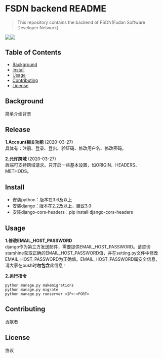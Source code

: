 # FSDN backend README

>   This repository contains the backend of FSDN(Fudan Software Developer Network).

![](https://img.shields.io/badge/FSDN-backend-brightgreen.svg)![](https://img.shields.io/badge/Framework-Django-green.svg)

## Table of Contents

-   [Background](#background)
-   [Install](#install)
-   [Usage](#Usage)
-   [Contributing](#contributing)
-   [License](#license)

## Background

简单介绍背景

## Release

**1.Account相关功能** (2020-03-27)  
具体有：注册、登录、登出、验证码、修改用户名、修改密码。

**2.允许跨域** (2020-03-27)  
后端可支持跨域请求。只开启一些基本设置，如ORIGIN、HEADERS、METHODS。


## Install
* 安装python：版本在3.6及以上
* 安装django：版本在2.2及以上，建议3.0
* 安装django-cors-headers：pip install django-cors-headers

## Usage

**1.修改EMAIL_HOST_PASSWORD**  
django作为第三方发送邮件，需要提供EMAIL_HOST_PASSWORD。请咨询starshine获取正确的EMAIL_HOST_PASSWORD值，并在setting.py文件中修改EMAIL_HOST_PASSWORD为正确值。EMAIL_HOST_PASSWORD属安全信息，请大家在push时**勿包含**此信息！

**2.运行指令**
```
python manage.py makemigrations
python manage.py migrate
python manage.py runserver <IP>:<PORT>
```

## Contributing

贡献者

## License

协议